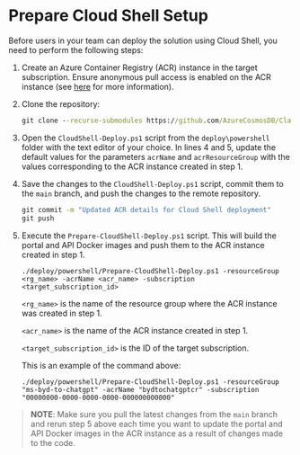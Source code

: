 # Prepare Cloud Shell Setup

Before users in your team can deploy the solution using Cloud Shell, you need to perform the following steps:

1. Create an Azure Container Registry (ACR) instance in the target subscription. Ensure anonymous pull access is enabled on the ACR instance (see [here](https://learn.microsoft.com/en-us/azure/container-registry/anonymous-pull-access) for more information).

1. Clone the repository:

    ```cmd
    git clone --recurse-submodules https://github.com/AzureCosmosDB/ClaimsProcessing.git
    ```

1. Open the `CloudShell-Deploy.ps1` script from the `deploy\powershell` folder with the text editor of your choice. In lines 4 and 5, update the default values for the parameters `acrName` and `acrResourceGroup` with the values corresponding to the ACR instance created in step 1.

1. Save the changes to the `CloudShell-Deploy.ps1` script, commit them to the `main` branch, and push the changes to the remote repository.

    ```cmd
    git commit -m "Updated ACR details for Cloud Shell deployment"
    git push
    ```

1. Execute the `Prepare-CloudShell-Deploy.ps1` script. This will build the portal and API Docker images and push them to the ACR instance created in step 1.

    ```pwsh
    ./deploy/powershell/Prepare-CloudShell-Deploy.ps1 -resourceGroup <rg_name> -acrName <acr_name> -subscription <target_subscription_id>
    ```

    `<rg_name>` is the name of the resource group where the ACR instance was created in step 1.

    `<acr_name>` is the name of the ACR instance created in step 1.

    `<target_subscription_id>` is the ID of the target subscription.

    This is an example of the command above:

    ```pwsh
    ./deploy/powershell/Prepare-CloudShell-Deploy.ps1 -resourceGroup "ms-byd-to-chatgpt" -acrName "bydtochatgptcr" -subscription "00000000-0000-0000-0000-000000000000"
    ```

>**NOTE**:
>Make sure you pull the latest changes from the `main` branch and rerun step 5 above each time you want to update the portal and API Docker images in the ACR instance as a result of changes made to the code.

